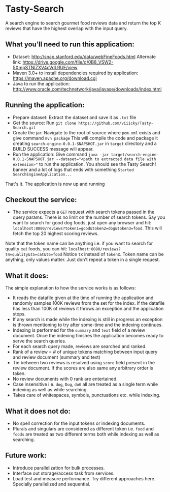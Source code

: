 # Tasty-Search

A search engine to search gourmet food reviews data and return the top K reviews that
have the highest overlap with the input query.

## What you’ll need to run this application:
* Dataset: http://snap.stanford.edu/data/webFineFoods.html Alternate link: https://drive.google.com/file/d/0B8_VSW2-5XmpSTNlZXV4cVdLRUE/view
* Maven 3.0+ to install dependencies required by application: https://maven.apache.org/download.cgi
* Java to run the application: http://www.oracle.com/technetwork/java/javase/downloads/index.html

## Running the application:
* Prepare dataset: Extract the dataset and save it as `.txt` file
* Get the source: Run `git clone https://github.com/viiicky/Tasty-Search.git`
* Create the jar: Navigate to the root of source where `pom.xml` exists and give command `mvn package`
This will compile the code and package it creating `search-engine-0.0.1-SNAPSHOT.jar` in `target` directory
and a BUILD SUCCESS message will appear.
* Run the application: Give command `java -jar target/search-engine-0.0.1-SNAPSHOT.jar --dataset="<path to extracted data file with extension>"` to run the application.
You should see the Tasty Search! banner and a lot of logs that ends with something `Started SearchEngineApplication...`

That's it. The application is now up and running

## Checkout the service:
* The service expects a `GET` request with search tokens passed in the query params. There is no limit on the number of search tokens.
Say you want to search for good dog foods, just open any browser and hit: `localhost:8080/reviews?token1=good&token2=dog&token3=food`.
This will fetch the top 20 highest scoring reviews.

Note that the token name can be anything i.e. if you want to search for quality cat foods, you can hit: `localhost:8080/reviews?t4=quality&t5=cat&t6=food`
Notice `t`x instead of `token`x. Token name can be anything, only values matter. Just don't repeat a token in a single request.

## What it does:
The simple explanation to how the service works is as follows:
* It reads the datafile given at the time of running the application and randomly samples 100K reviews from the set for the index. If the datafile has less than 100K of reviews it throws an exception and the application stops.
* If any search is made while the indexing is still in progress an exception is thrown mentioning to try after some-time and the indexing continues.
* Indexing is performed for the `summary` and `text` field of a review document. Once the indexing finishes the application becomes ready to serve the search queries.
* For each search query made, reviews are searched and ranked.
* Rank of a review = # of unique tokens matching between input query and review document (summary and text)
* Tie between two reviews is resolved using `score` field present in the review document. If the scores are also same any arbitrary order is taken.
* No review documents with 0 rank are entertained.
* Case insensitive i.e. `dog`, `Dog`, `doG` all are treated as a single term while indexing as well as while searching.
* Takes care of whitespaces, symbols, punctuations etc. while indexing.

## What it does not do:
* No spell correction for the input tokens or indexing documents.
* Plurals and singulars are considered as different token i.e. `food` and `foods` are treated as two different terms both while indexing as well as searching.

## Future work:
* Introduce parallelization for bulk processes.
* Interface out storage/access task from services.
* Load test and measure performance. Try different approaches here. Specially parallelized and sequential.
